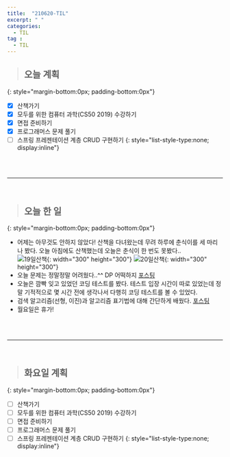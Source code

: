 ```yaml
---
title:  "210620-TIL"
excerpt: " "
categories: 
  - TIL
tag : 
  - TIL
---
```



> ## 오늘 계획
{: style="margin-bottom:0px; padding-bottom:0px"}

- [X] 산책가기
- [X] 모두를 위한 컴퓨터 과학(CS50 2019) 수강하기
- [X] 면접 준비하기
- [X] 프로그래머스 문제 풀기
- [ ] 스프링 프레젠테이션 계층 CRUD 구현하기
{: style="list-style-type:none; display:inline"}

<br><br>

-----------------------

<br>

> ## 오늘 한 일
{: style="margin-bottom:0px; padding-bottom:0px"}


- 어제는 아무것도 안하지 않았다! 산책을 다녀왔는데 무려 하루에 춘식이를 세 마리나 봤다. 오늘 아침에도 산책했는데 오늘은 춘식이 한 번도 못봤다.. <br> ![19일산책](https://user-images.githubusercontent.com/70805241/122674653-1c89c500-d211-11eb-9fb2-b4c877859dc6.png){: width="300" height="300"} ![20일산책](https://user-images.githubusercontent.com/70805241/122674663-257a9680-d211-11eb-953a-77d96cb4038b.png){: width="300" height="300"}
- 오늘 문제는 정말정말 어려웠다..^^ DP 어떡하지 [포스팅](https://techhan.github.io/algorithm/programmers-61/)
- 오늘은 깜빡 잊고 있었던 코딩 테스트를 봤다. 테스트 입장 시간이 따로 있었는데 정말 기적적으로 몇 시간 전에 생각나서 다행히 코딩 테스트를 볼 수 있었다. 
- 검색 알고리즘(선형, 이진)과 알고리즘 표기법에 대해 간단하게 배웠다. [포스팅](https://techhan.github.io/study/CS50-04/)
- 월요일은 휴가! 

<br><br>

---------

<br>

> ## 화요일 계획
{: style="margin-bottom:0px; padding-bottom:0px"}


- [ ] 산책가기
- [ ] 모두를 위한 컴퓨터 과학(CS50 2019) 수강하기
- [ ] 면접 준비하기
- [ ] 프로그래머스 문제 풀기
- [ ] 스프링 프레젠테이션 계층 CRUD 구현하기
{: style="list-style-type:none; display:inline"}